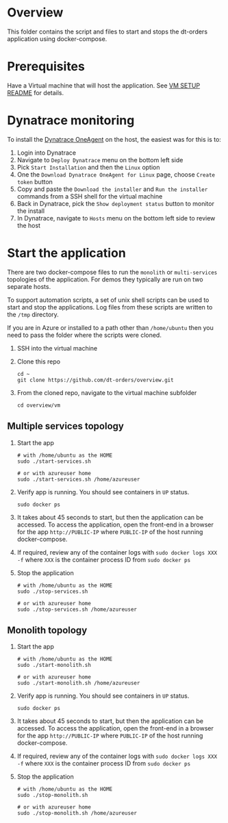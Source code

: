 # Overview 

This folder contains the script and files to start and stops the dt-orders application using docker-compose. 

# Prerequisites

Have a Virtual machine that will host the application. See [VM SETUP README](VMSETUP.md) for details.

# Dynatrace monitoring

To install the [Dynatrace OneAgent](https://www.dynatrace.com/support/help/setup-and-configuration/dynatrace-oneagent) on the host, the easiest was for this is to:

1. Login into Dynatrace
1. Navigate to `Deploy Dynatrace` menu on the bottom left side
1. Pick `Start Installation` and then the `Linux` option
1. One the `Download Dynatrace OneAgent for Linux` page, choose `Create token` button
1. Copy and paste the `Download the installer` and `Run the installer` commands from a SSH shell for the virtual machine
1. Back in Dynatrace, pick the `Show deployment status` button to monitor the install
1. In Dynatrace, navigate to `Hosts` menu on the bottom left side to review the host

# Start the application 

There are two docker-compose files to run the `monolith` or `multi-services` topologies of the application.  For demos they typically are run on two separate hosts.

To support automation scripts, a set of unix shell scripts can be used to start and stop the applications.  Log files from these scripts are written to the `/tmp` directory.

If you are in Azure or installed to a path other than `/home/ubuntu` then you need to pass the folder where the scripts were cloned.

1. SSH into the virtual machine

1. Clone this repo 

    ```
    cd ~
    git clone https://github.com/dt-orders/overview.git
    ```

1. From the cloned repo, navigate to the virtual machine subfolder

    ```
    cd overview/vm
    ```

## Multiple services topology

1. Start the app 

    ```
    # with /home/ubuntu as the HOME
    sudo ./start-services.sh

    # or with azureuser home 
    sudo ./start-services.sh /home/azureuser
    ```

1. Verify app is running. You should see containers in `UP` status.

    ```
    sudo docker ps
    ```

1. It takes about 45 seconds to start, but then the application can be accessed.  To access the application, open the front-end in a browser for the app  `http://PUBLIC-IP` where `PUBLIC-IP` of the host running docker-compose.

1. If required, review any of the container logs with `sudo docker logs XXX -f`  where `XXX` is the container process ID from `sudo docker ps`

1. Stop the application

    ```
    # with /home/ubuntu as the HOME
    sudo ./stop-services.sh

    # or with azureuser home 
    sudo ./stop-services.sh /home/azureuser
    ```

## Monolith topology

1. Start the app 

    ```
    # with /home/ubuntu as the HOME
    sudo ./start-monolith.sh

    # or with azureuser home 
    sudo ./start-monolith.sh /home/azureuser
    ```

1. Verify app is running.  You should see containers in `UP` status.

    ```
    sudo docker ps
    ```

1. It takes about 45 seconds to start, but then the application can be accessed.  To access the application, open the front-end in a browser for the app  `http://PUBLIC-IP` where `PUBLIC-IP` of the host running docker-compose.

1. If required, review any of the container logs with `sudo docker logs XXX -f`  where `XXX` is the container process ID from `sudo docker ps`

1. Stop the application

    ```
    # with /home/ubuntu as the HOME
    sudo ./stop-monolith.sh

    # or with azureuser home 
    sudo ./stop-monolith.sh /home/azureuser
    ```
